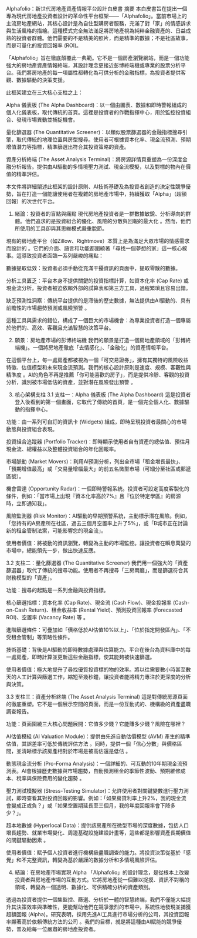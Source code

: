 Alphafolio：新世代房地產資產情報平台設計白皮書
摘要
本白皮書旨在提出一個專為現代房地產投資者設計的革命性平台框架——「Alphafolio」。當前市場上的主流房地產網站，其核心設計是為自住型購房者服務，充滿了對「家」的情感訴求與生活風格的描繪。這種模式完全無法滿足將房地產視為純粹金融資產的、日益成熟的投資者群體。他們需要的不是精美的照片，而是精準的數據；不是社區故事，而是可量化的投資回報率 (ROI)。

「Alphafolio」旨在徹底顛覆此一典範。它不是一個房產瀏覽網站，而是一個功能強大的房地產資產情報終端，其設計理念更接近彭博終端機或專業的股票分析平台。我們將房地產的每一項屬性都轉化為可供分析的金融指標，為投資者提供客觀、數據驅動的決策支援。

此框架建立在三大核心支柱之上：

Alpha 儀表板 (The Alpha Dashboard)：以一個由圖表、數據和即時警報組成的個人化儀表板，取代傳統的首頁。這裡是投資者的作戰指揮中心，用於監控投資組合、發現市場異動並捕捉機會。

量化篩選器 (The Quantitative Screener)：以類似股票篩選器的金融指標搜尋引擎，取代傳統的地理位置與房型搜尋。使用者可根據資本化率、現金流預測、預期增值潛力等指標，精準篩選出符合其投資策略的資產。

資產分析終端 (The Asset Analysis Terminal)：將房源詳情頁重塑為一份深度金融分析報告。提供由AI驅動的多情境壓力測試、現金流模擬，以及對標的物內在價值的精準評估。

本文件將詳細闡述此框架的設計原則、AI技術基礎及為投資者創造的決定性競爭優勢，旨在打造一個能讓使用者在複雜的房地產市場中，持續獲取「Alpha」（超額回報）的次世代平台。

1. 緒論：投資者的盲點與痛點
現代房地產投資者是一群數據敏銳、分析導向的群體。他們追求的是投資組合的優化、風險的分散與回報的最大化 。然而，他們所使用的工具卻與其思維模式嚴重脫節。   

現有的房地產平台（如Zillow、Rightmove）本質上是為滿足大眾市場的情感需求而設計的 。它們的介面、語言和功能都圍繞著「尋找一個夢想的家」這一核心敘事。這導致投資者面臨一系列嚴峻的痛點：   

數據提取低效：投資者必須手動從充滿干擾資訊的頁面中，提取零散的數據。

分析工具匱乏：平台本身不提供關鍵的投資指標計算，如資本化率 (Cap Rate) 或現金流分析。投資者被迫依賴外部的試算表和第三方工具，過程繁瑣且容易出錯。

缺乏預測性洞察：傳統平台提供的是滯後的歷史數據，無法提供由AI驅動的、具有前瞻性的市場趨勢預測或風險預警 。   

這種工具與需求的錯位，構成了一個巨大的市場機會：為專業投資者打造一個專屬於他們的、高效、客觀且充滿智慧的決策平台。

2. 願景：房地產市場的彭博終端機
我們的願景是打造一個房地產領域的「彭博終端機」。一個將房地產徹底「去情感化」、「金融化」的資產情報平台。

在這個平台上，每一處房產都被視為一個「可交易證券」，擁有其獨特的風險收益特徵、估值模型和未來現金流預測。我們的核心設計原則是速度、規模、客觀性與精準度 。AI的角色不再是推薦「你可能喜歡的房子」，而是提供冷靜、客觀的投資分析，識別被市場低估的資產，並對潛在風險發出預警 。   

3. 核心架構支柱
3.1 支柱一：Alpha 儀表板 (The Alpha Dashboard)
這是投資者登入後看到的第一個畫面，它取代了傳統的首頁，是一個完全個人化、數據驅動的指揮中心。

功能：由一系列可自訂的資訊卡 (Widgets) 組成，即時呈現投資者最關心的市場動態與投資組合表現。

投資組合追蹤器 (Portfolio Tracker)：即時顯示使用者自有資產的總估值、預估月現金流、總權益以及整體投資組合的年化回報率。

市場脈動 (Market Movers)：利用AI預測分析，列出全市場「租金增長最快」、「預期增值最高」或「交易量增幅最大」的前五名微型市場（可細分至社區或郵遞區號）。   

機會雷達 (Opportunity Radar)：一個即時警報系統。投資者可設定高度客製化的條件，例如：「當市場上出現『資本化率高於7%』且『位於特定學區』的房源時，立即通知我」。   

風險監測器 (Risk Monitor)：AI驅動的早期預警系統，主動標示潛在風險。例如，「您持有的A房產所在社區，過去三個月空置率上升了5%」，或「B城市正在討論新的租金管制法案，可能影響您的現金流」。   

使用者價值：將被動的資訊瀏覽，轉變為主動的市場監控。讓投資者在瞬息萬變的市場中，總能領先一步，做出快速反應。

3.2 支柱二：量化篩選器 (The Quantitative Screener)
我們用一個強大的「資產篩選器」取代了傳統的搜尋功能。使用者不再搜尋「三房兩廳」，而是篩選符合其財務模型的「資產」。

功能：搜尋的起點是一系列金融與投資指標。

核心篩選指標：資本化率 (Cap Rate)、現金流 (Cash Flow)、現金投報率 (Cash-on-Cash Return)、租金收益率 (Rental Yield)、預測投資回報率 (Forecasted ROI)、空置率 (Vacancy Rate) 等 。   

進階篩選條件：可疊加如「價格低於AI估值10%以上」、「位於指定開發區內」、「不受租金管制」等策略性條件。

技術基礎：背後是AI驅動的即時數據處理與估算能力。平台在後台為資料庫中的每一處房產，即時計算並更新這些金融指標，使其能夠被快速篩選。

使用者價值：極大地提升了尋找優質投資標的物的效率。將以往需要數小時甚至數天的人工計算與篩選工作，縮短至幾秒鐘，讓投資者能將精力專注於更深度的分析與決策。

3.3 支柱三：資產分析終端 (The Asset Analysis Terminal)
這是對傳統房源頁面的徹底重塑。它不是一個展示空間的頁面，而是一份互動式的、機構級的資產盡職調查報告。

功能：頁面圍繞三大核心問題展開：它值多少錢？它能賺多少錢？風險在哪裡？

AI估值模組 (AI Valuation Module)：提供由先進自動估價模型 (AVM) 產生的精準估值，其誤差率可低於傳統評估方法 。同時，提供一個「信心分數」與價格區間，並清晰標示該房產相對於市場是被高估還是低估 。   

動態現金流分析 (Pro-Forma Analysis)：一個詳細的、可互動的10年期現金流預測表。AI會根據歷史數據與市場趨勢，自動預測租金的季節性波動、預期維修成本、稅率與保險費用的變化趨勢 。   

壓力測試模擬器 (Stress-Testing Simulator)：允許使用者對關鍵變數進行壓力測試，即時查看其對投資回報的影響。例如：「如果房貸利率上升2%，我的現金流會變成正或負？」或「如果空置期延長至三個月，我的年度回報率會下降多少？」。   

超本地數據 (Hyperlocal Data)：提供該房產所在微型市場的深度數據，包括人口增長趨勢、就業市場變化、周邊基礎設施建設計畫等，這些都是影響資產長期價值的關鍵驅動因素 。   

使用者價值：賦予個人投資者進行機構級盡職調查的能力。將投資決策從基於「感覺」和不完整資訊，轉變為基於嚴謹的數據分析和多情境風險評估。

4. 結論：在房地產市場實現 Alpha
「Alphafolio」的設計理念，是從根本上改變投資者與房地產市場的互動方式。它將房地產從一個難以捉摸、資訊不對稱的領域，轉變為一個透明、數據化、可供精確分析的資產類別。

透過為投資者提供一個集監控、篩選、分析於一體的智慧終端，我們不僅能大幅提升其決策效率與準確性，更能幫助他們在競爭激烈的市場中，系統性地發現並捕獲超額回報 (Alpha)。研究表明，採用先進AI工具進行市場分析的公司，其投資回報率顯著高於依賴傳統方法的公司 。我們的目標，就是將這種由AI賦能的競爭優勢，普及給每一位嚴肅的房地產投資者。   

